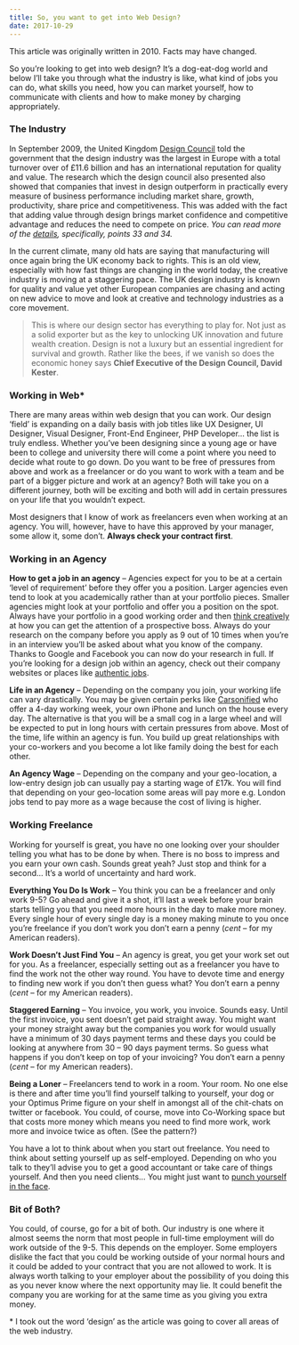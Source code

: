 ```yaml
---
title: So, you want to get into Web Design?
date: 2017-10-29
---
```

This article was originally written in 2010. Facts may have changed.

So you’re looking to get into web design? It’s a dog-eat-dog world and below I’ll take you through what the industry is like, what kind of jobs you can do, what skills you need, how you can market yourself, how to communicate with clients and how to make money by charging appropriately.

### The Industry

In September 2009, the United Kingdom [Design Council](http://www.designcouncil.org.uk/ "Design Council") told the government that the design industry was the largest in Europe with a total turnover over of £11.6 billion and has an international reputation for quality and value. The research which the design council also presented also showed that companies that invest in design outperform in practically every measure of business performance including market share, growth, productivity, share price and competitiveness. This was added with the fact that adding value through design brings market confidence and competitive advantage and reduces the need to compete on price. *You can read more of the [details](http://www.parliament.the-stationery-office.co.uk/pa/cm200809/cmselect/cmberr/746/74605.htm "House of Commons White Paper"), specifically, points 33 and 34.*

In the current climate, many old hats are saying that manufacturing will once again bring the UK economy back to rights. This is an old view, especially with how fast things are changing in the world today, the creative industry is moving at a staggering pace. The UK design industry is known for quality and value yet other European companies are chasing and acting on new advice to move and look at creative and technology industries as a core movement.

> This is where our design sector has everything to play for. Not just as a solid exporter but as the key to unlocking UK innovation and future wealth creation. Design is not a luxury but an essential ingredient for survival and growth. Rather like the bees, if we vanish so does the economic honey says **Chief Executive of the Design Council, David Kester**.

### Working in Web\*

There are many areas within web design that you can work. Our design ‘field’ is expanding on a daily basis with job titles like UX Designer, UI Designer, Visual Designer, Front-End Engineer, PHP Developer… the list is truly endless. Whether you’ve been designing since a young age or have been to college and university there will come a point where you need to decide what route to go down. Do you want to be free of pressures from above and work as a freelancer or do you want to work with a team and be part of a bigger picture and work at an agency? Both will take you on a different journey, both will be exciting and both will add in certain pressures on your life that you wouldn’t expect.

Most designers that I know of work as freelancers even when working at an agency. You will, however, have to have this approved by your manager, some allow it, some don’t. **Always check your contract first**.

### Working in an Agency

**How to get a job in an agency** – Agencies expect for you to be at a certain ‘level of requirement’ before they offer you a position. Larger agencies even tend to look at you academically rather than at your portfolio pieces. Smaller agencies might look at your portfolio and offer you a position on the spot. Always have your portfolio in a good working order and then [think creatively](../2010/07/creative-thinking/ "Think Creatively") at how you can get the attention of a prospective boss. Always do your research on the company before you apply as 9 out of 10 times when you’re in an interview you’ll be asked about what you know of the company. Thanks to Google and Facebook you can now do your research in full. If you’re looking for a design job within an agency, check out their company websites or places like [authentic jobs](http://authenticjobs.com/ "Authentic Jobs").

**Life in an Agency** – Depending on the company you join, your working life can vary drastically. You may be given certain perks like [Carsonified](http://carsonified.com/jobs/ "Carsonified Jobs") who offer a 4-day working week, your own iPhone and lunch on the house every day. The alternative is that you will be a small cog in a large wheel and will be expected to put in long hours with certain pressures from above. Most of the time, life within an agency is fun. You build up great relationships with your co-workers and you become a lot like family doing the best for each other.

**An Agency Wage** – Depending on the company and your geo-location, a low-entry design job can usually pay a starting wage of £17k. You will find that depending on your geo-location some areas will pay more e.g. London jobs tend to pay more as a wage because the cost of living is higher.

### Working Freelance

Working for yourself is great, you have no one looking over your shoulder telling you what has to be done by when. There is no boss to impress and you earn your own cash. Sounds great yeah? Just stop and think for a second… It’s a world of uncertainty and hard work.

**Everything You Do Is Work** – You think you can be a freelancer and only work 9-5? Go ahead and give it a shot, it’ll last a week before your brain starts telling you that you need more hours in the day to make more money. Every single hour of every single day is a money making minute to you once you’re freelance if you don’t work you don’t earn a penny (*cent* – for my American readers).

**Work Doesn’t Just Find You** – An agency is great, you get your work set out for you. As a freelancer, especially setting out as a freelancer you have to find the work not the other way round. You have to devote time and energy to finding new work if you don’t then guess what? You don’t earn a penny (*cent* – for my American readers).

**Staggered Earning** – You invoice, you work, you invoice. Sounds easy. Until the first invoice, you sent doesn’t get paid straight away. You might want your money straight away but the companies you work for would usually have a minimum of 30 days payment terms and these days you could be looking at anywhere from 30 – 90 days payment terms. So guess what happens if you don’t keep on top of your invoicing? You don’t earn a penny (*cent* – for my American readers).

**Being a Loner** – Freelancers tend to work in a room. Your room. No one else is there and after time you’ll find yourself talking to yourself, your dog or your Optimus Prime figure on your shelf in amongst all of the chit-chats on twitter or facebook. You could, of course, move into Co-Working space but that costs more money which means you need to find more work, work more and invoice twice as often. (See the pattern?)

You have a lot to think about when you start out freelance. You need to think about setting yourself up as self-employed. Depending on who you talk to they’ll advise you to get a good accountant or take care of things yourself. And then you need clients… You might just want to [punch yourself in the face](http://terribleminds.com/ramble/2010/09/07/want-to-be-a-freelancer-just-punch-yourself-in-the-face-instead/ "punch yourself in the face").

### Bit of Both?

You could, of course, go for a bit of both. Our industry is one where it almost seems the norm that most people in full-time employment will do work outside of the 9-5. This depends on the employer. Some employers dislike the fact that you could be working outside of your normal hours and it could be added to your contract that you are not allowed to work. It is always worth talking to your employer about the possibility of you doing this as you never know where the next opportunity may lie. It could benefit the company you are working for at the same time as you giving you extra money.

\* I took out the word ‘design’ as the article was going to cover all areas of the web industry.
